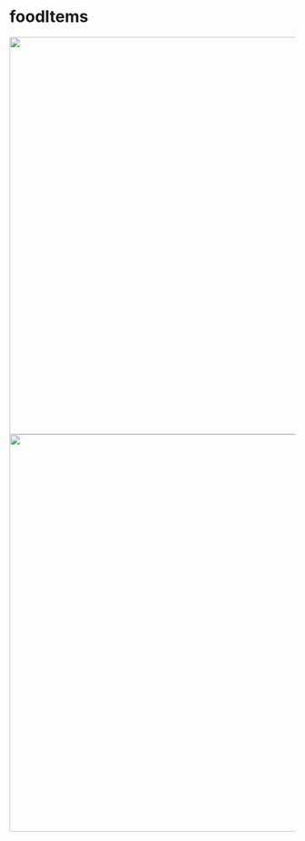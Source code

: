 # foodItems

<img src="https://github.com/Umang3072/foodItems/assets/106135562/2e547219-42a8-45b6-b8dd-3b774ac129d1" width="700">

<img src="https://github.com/Umang3072/foodItems/assets/106135562/5477b70d-511f-4da5-bdd5-1d02a0f91512"  width="700">


